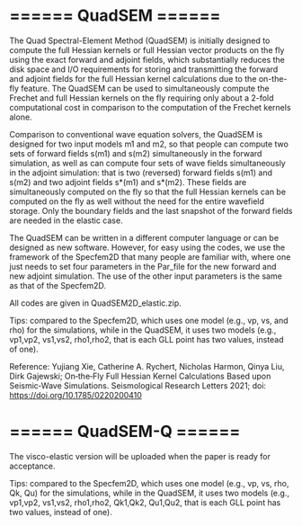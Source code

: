 # ====== QuadSEM ======

The Quad Spectral-Element Method (QuadSEM) is initially designed to compute the full Hessian kernels or full Hessian vector products on the fly using the exact forward and adjoint fields, which substantially reduces the disk space and I/O requirements for storing and transmitting the forward and adjoint fields for the full Hessian kernel calculations due to the on-the-fly feature. The QuadSEM can be used to simultaneously compute the Frechet and full Hessian kernels on the fly requiring only about a 2-fold computational cost in comparison to the computation of the Frechet kernels alone.

Comparison to conventional wave equation solvers, the QuadSEM is designed for two input models m1 and m2, so that people can compute two sets of forward fields s(m1) and s(m2) simultaneously in the forward simulation, as well as can compute four sets of wave fields simultaneously in the adjoint simulation: that is two (reversed) forward fields s(m1) and s(m2) and two adjoint fields s*(m1) and s*(m2). These fields are simultaneously computed on the fly so that the full Hessian kernels can be computed on the fly as well without the need for the entire wavefield storage. Only the boundary fields and the last snapshot of the forward fields are needed in the elastic case.

The QuadSEM can be written in a different computer language or can be designed as new software. However, for easy using the codes, we use the framework of the Specfem2D that many people are familiar with, where one just needs to set four parameters in the Par_file for the new forward and new adjoint simulation. The use of the other input parameters is the same as that of the Specfem2D. 

All codes are given in QuadSEM2D_elastic.zip.

Tips: compared to the Specfem2D, which uses one model (e.g., vp, vs, and rho) for the simulations, while in the QuadSEM, it uses two models (e.g., vp1,vp2, vs1,vs2, rho1,rho2, that is each GLL point has two values, instead of one).


Reference:
Yujiang Xie, Catherine A. Rychert, Nicholas Harmon, Qinya Liu, Dirk Gajewski; On‐the‐Fly Full Hessian Kernel Calculations Based upon Seismic‐Wave Simulations. Seismological Research Letters 2021; doi: https://doi.org/10.1785/0220200410

# ====== QuadSEM-Q ======
The visco-elastic version will be uploaded when the paper is ready for acceptance. 

Tips: compared to the Specfem2D, which uses one model (e.g., vp, vs, rho, Qk, Qu) for the simulations, while in the QuadSEM, it uses two models (e.g., vp1,vp2, vs1,vs2, rho1,rho2, Qk1,Qk2, Qu1,Qu2, that is each GLL point has two values, instead of one).

